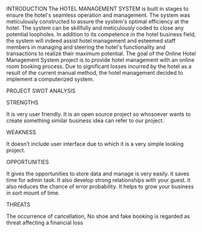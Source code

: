 INTRODUCTION
The HOTEL MANAGEMENT SYSTEM is built in stages to ensure the hotel's seamless operation and management. The system was meticulously constructed to assure the system's optimal efficiency at the hotel. The system can be skillfully and meticulously coded to close any potential loopholes. In addition to its competence in the hotel business field, the system will indeed assist hotel management and esteemed staff members in managing and steering the hotel's functionality and transactions to realize their maximum potential. The goal of the Online Hotel Management System project is to provide hotel management with an online room booking process. Due to significant losses incurred by the hotel as a result of the current manual method, the hotel management decided to implement a computerized system.


PROJECT SWOT ANALYSIS


STRENGTHS

It is very user friendly. It is an open source project so whosoever wants to create something similar business idea can refer to our project.


WEAKNESS

It doesn’t include user interface due to which it is a very simple looking project.


OPPORTUNITIES

It gives the opportunities to store data and manage is very easily. it saves time for admin task. It also develop strong relationships with your guest. it also reduces the chance of error probability. It helps to grow your business in sort mount of time.


THREATS

The occurrence of cancellation, No shoe and fake booking is regarded as threat affecting a financial loss

